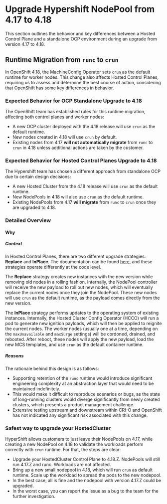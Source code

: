 # Upgrade Hypershift NodePool from 4.17 to 4.18

This section outlines the behavior and key differences between a Hosted Control Plane and a standalone OCP environment during an upgrade from version 4.17 to 4.18.

## Runtime Migration from `runc` to `crun`

In OpenShift 4.18, the MachineConfig Operator sets `crun` as the default runtime for worker nodes. This change also affects Hosted Control Planes, requiring us to assess and determine the best course of action, considering that OpenShift has some key differences in behavior.

### Expected Behavior for OCP Standalone Upgrade to 4.18

The OpenShift team has established rules for this runtime migration, affecting both control planes and worker nodes:

- A new OCP cluster deployed with the 4.18 release will use `crun` as the default runtime.
- New nodes created in 4.18 will use `crun` by default.
- Existing nodes from 4.17 **will not automatically migrate** from `runc` to `crun` in 4.18 unless additional actions are taken by the customer.

### Expected Behavior for Hosted Control Planes Upgrade to 4.18

The Hypershift team has chosen a different approach from standalone OCP due to certain design decisions:

- A new Hosted Cluster from the 4.18 release will use `crun` as the default runtime.
- New NodePools in 4.18 will also use `crun` as the default runtime.
- Existing NodePools from 4.17 **will migrate** from `runc` to `crun` once they are upgraded to 4.18.

### Detailed Overview

#### Why

##### Context

In Hosted Control Planes, there are two different upgrade strategies: **Replace** and **InPlace**. The documentation can be found [here](../../how-to/automated-machine-management/nodepool-lifecycle.md), and these strategies operate differently at the code level.

The **Replace** strategy creates new instances with the new version while removing old nodes in a rolling fashion. Internally, the NodePool controller will receive the new payload to roll out new nodes, which will eventually replace the current nodes once they join the NodePool. These new nodes will use `crun` as the default runtime, as the payload comes directly from the new version.

The **InPlace** strategy performs updates to the operating system of existing instances. Internally, the Hosted Cluster Config Operator (HCCO) will run a pod to generate new ignition payloads, which will then be applied to reignite the current nodes. The worker nodes (usually one at a time, depending on the `maxUnavailable` and `maxSurge` settings) will be cordoned, drained, and rebooted. After reboot, these nodes will apply the new payload, load the new MCS templates, and use `crun` as the default container runtime.

##### Reasons

The rationale behind this design is as follows:

- Supporting retention of the `runc` runtime would introduce significant engineering complexity at an abstraction layer that would need to be maintained indefinitely.
- This would make it difficult to reproduce scenarios or bugs, as the state of long-running clusters would diverge significantly from newly created clusters, which presents a product management challenge.
- Extensive testing upstream and downstream within CRI-O and OpenShift has not indicated any significant risk associated with this change.


### Safest way to upgrade your HostedCluster

HyperShift allows customers to just leave their NodePools on 4.17, while creating a new NodePool on 4.18 to validate the workloads perform correctly with `crun` runtime. For that, the steps are clear:

- Upgrade your HostedCluster Control Plane to 4.18.Z. NodePools will still run 4.17.Z and runc. Workloads are not affected.
- Bring up a new small nodepool in 4.18, which will run `crun` as default runtime. Scale up the workload to spread the pods to the new nodepool.
- In the best case, all is fine and the nodepool with version 4.17.Z could be upgraded.
- In the worst case, you can report the issue as a bug to the team for the further investigation.
